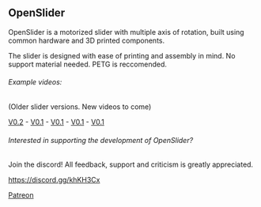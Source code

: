 ## OpenSlider
OpenSlider is a motorized slider with multiple axis of rotation, built using common hardware and 3D printed components.

The slider is designed with ease of printing and assembly in mind. No support material needed. PETG is reccomended.




###### Example videos:

(Older slider versions. New videos to come)

[V0.2](https://www.instagram.com/p/Bsbb4AUHvLy/) - [V0.1](https://www.instagram.com/p/BqFpmRJnVI0/) - [V0.1](https://www.instagram.com/p/BqFVQTXnpN9/) - [V0.1](https://www.instagram.com/p/BqJI3UbnU7M/) - [V0.1](https://www.instagram.com/p/Bp2GQGXHDDo/)

###### Interested in supporting the development of OpenSlider?

Join the discord!
All feedback, support and criticism is greatly appreciated.

https://discord.gg/khKH3Cx




[Patreon](https://www.patreon.com/adamslaboratory)
